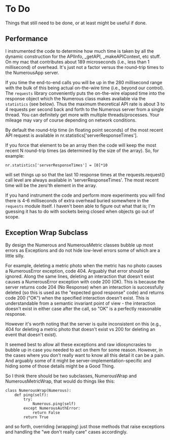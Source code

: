 # To Do
Things that still need to be done, or at least might be useful if done.

## Performance
I instrumented the code to determine how much time is taken by all the dynamic construction for the APIInfo, _getAPI, _makeAPIContext, etc stuff. On my mac that contributes about 189 microseconds (i.e., less than 1 millisecond) of overhead. It's just not a factor versus the round-trip times to the NumerousApp server.

If you time the end-to-end calls you will be up in the 280 millisecond range with the bulk of this being actual on-the-wire time (i.e., beyond our control). The `requests` library conveniently puts the on-the-wire elapsed time into the response object which the Numerous class makes available via the `statistics` (see below). Thus the maximum theoretical API rate is about 3 to 4 requests per second back and forth to the Numerous server from a single thread. You can definitely get more with multiple threads/processes. Your mileage may vary of course depending on network conditions.

By default the round-trip time (in floating point seconds) of the most recent API request is available in nr.statistics['serverResponseTimes']. 

If you force that element to be an array then the code will keep the most recent N round-trip times (as determined by the size of the array). So, for example:

    nr.statistics['serverResponseTimes'] = [0]*10

will set things up so that the last 10 response times at the requests.request() call level are always available in 'serverResponseTimes'. The most recent time will be the zero'th element in the array.

If you hand instrument the code and perform more experiments you will find there is 4-6 milliseconds of extra overhead buried somewhere in the `requests` module itself. I haven't been able to figure out what that is; I'm guessing it has to do with sockets being closed when objects go out of scope.

## Exception Wrap Subclass
By design the Numerous and NumerousMetric classes bubble up most errors as Exceptions and do not hide low-level errors some of which are a little silly. 

For example, deleting a metric photo when the metric has no photo causes a NumerousError exception, code 404. Arguably that error should be ignored. Along the same lines, deleting an interaction that doesn't exist causes a NumerousError exception with code 200 (OK). This is because the server returns code 204 (No Response) when an interaction is successfully deleted (so this is used as the "expected good response" code) and returns code 200 ("OK") when the specified interaction doesn't exist. This is understandable from a semantic invariant point of view - the interaction doesn't exist in either case after the call, so "OK" is a perfectly reasonable response. 

However it's worth noting that the server is quite inconsistent on this (e.g., 404 for deleting a metric photo that doesn't exist vs 200 for deleting an event that doesn't exist).

It seemed best to allow all these exceptions and raw idiosyncrasies to bubble up in case you needed to act on them for some reason. However, in the cases where you don't really want to know all this detail it can be a pain. And arguably some of it might be server-implementation-specific and hiding some of those details might be a Good Thing.

So I think there should be two subclasses, NumerousWrap and NumerousMetricWrap, that would do things like this:

    class NumerousWrap(Numerous):
        def ping(self):
            try:
                Numerous.ping(self)
            except NumerousAuthError:
                return False
            return True

and so forth, overriding (wrapping) just those methods that raise exceptions and handling the "we don't really care" cases accordingly.

